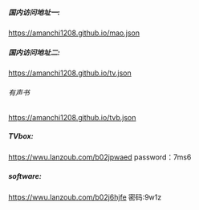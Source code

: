 ##### 国内访问地址一:
https://amanchi1208.github.io/mao.json

##### 国内访问地址二:
https://amanchi1208.github.io/tv.json

###### 有声书
https://amanchi1208.github.io/tvb.json

##### TVbox:
https://wwu.lanzoub.com/b02jpwaed
password：7ms6

##### software:
https://wwu.lanzoub.com/b02j6hjfe
密码:9w1z
